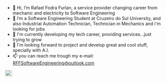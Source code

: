 - 👋 Hi, I’m Rafael Fodra Furlan, a service provider changing career from mechanic and electricity to Software Engineering
- 👀 I’m a Software Engineering Student at Cruzeiro do Sul University, and also Industrial Automation Technician, Technician in Mechanics and i'm looking for jobs
- 🌱 I'm currently developing my tech career, providing services...just trying to grow
- 💞️ I'm looking forward to project and develop great and cool stuff, specially with A.I.
- 📫 you can reach me trough my e-mail: RFFSoftwareEngineering@outlook.com 

<img align="left" alt ="RFFSoftware | LinkedIn" width="22px" src="https://cdn.jsdelivr.net/npm/simple-icons@v3/icons/linkedin.svg" href="https://www.linkedin.com/in/rafael-furlan-52b126204/" />

<br/>